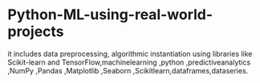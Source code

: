 # Python-ML-using-real-world-projects
it includes data preprocessing, algorithmic instantiation using libraries like Scikit-learn and TensorFlow,machinelearning ,python ,predictiveanalytics ,NumPy ,Pandas ,Matplotlib ,Seaborn ,Scikitlearn,dataframes,dataseries.
